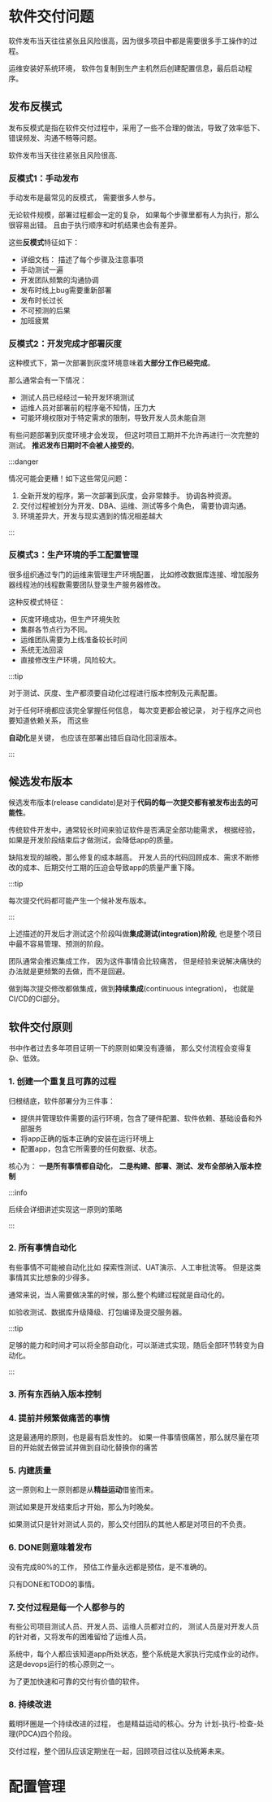 # 软件交付问题

软件发布当天往往紧张且风险很高，因为很多项目中都是需要很多手工操作的过程。

运维安装好系统环境， 软件包复制到生产主机然后创建配置信息，最后启动程序。

## 发布反模式

发布反模式是指在软件交付过程中，采用了一些不合理的做法，导致了效率低下、错误频发、沟通不畅等问题。

软件发布当天往往紧张且风险很高.

### 反模式1：手动发布

手动发布是最常见的反模式， 需要很多人参与。

无论软件规模，部署过程都会一定的复杂， 如果每个步骤里都有人为执行，那么很容易出错。 且由于执行顺序和时机结果也会有差异。

这些**反模式**特征如下：

- 详细文档： 描述了每个步骤及注意事项
- 手动测试一遍
- 开发团队频繁的沟通协调
- 发布时线上bug需要重新部署
- 发布时长过长
- 不可预测的后果
- 加班疲累

### 反模式2：开发完成才部署灰度

这种模式下，第一次部署到灰度环境意味着**大部分工作已经完成**。

那么通常会有一下情况：

- 测试人员已经经过一轮开发环境测试
- 运维人员对部署前的程序毫不知情，压力大
- 可能环境权限对于特定需求的限制，导致开发人员未能自测

有些问题部署到灰度环境才会发现， 但这时项目工期并不允许再进行一次完整的测试。 **推迟发布日期时不会被人接受的**。

:::danger

情况可能会更糟！如下这些常见问题：

1. 全新开发的程序，第一次部署到灰度，会非常棘手。 协调各种资源。
1. 交付过程被划分为开发、DBA、运维、测试等多个角色， 需要协调沟通。
1. 环境差异大，开发与现实遇到的情况相差越大

:::

### 反模式3：生产环境的手工配置管理

很多组织通过专门的运维来管理生产环境配置， 比如修改数据库连接、增加服务器线程池的线程数需要团队登录生产服务器修改。

这种反模式特征：

- 灰度环境成功，但生产环境失败
- 集群各节点行为不同。
- 运维团队需要为上线准备较长时间
- 系统无法回滚
- 直接修改生产环境，风险较大。

:::tip

对于测试、灰度、生产都须要自动化过程进行版本控制及元素配置。

对于任何环境都应该完全掌握任何信息， 每次变更都会被记录， 对于程序之间也要知道依赖关系， 而这些

**自动化**是关键， 也应该在部署出错后自动化回滚版本。

:::


## 候选发布版本

候选发布版本(release candidate)是对于**代码的每一次提交都有被发布出去的可能性**。

传统软件开发中，通常较长时间来验证软件是否满足全部功能需求， 根据经验，如果是开发阶段结束后才做测试，会降低app的质量。

缺陷发现的越晚，那么修复的成本越高。 开发人员的代码回顾成本、需求不断修改的成本、后期交付工期的压迫会导致app的质量严重下降。

:::tip

每次提交代码都可能产生一个候补发布版本。

:::

上述描述的开发后才测试这个阶段叫做**集成测试(integration)阶段**, 也是整个项目中最不容易管理、预测的阶段。 

团队通常会推迟集成工作， 因为这件事情会比较痛苦， 但是经验来说解决痛快的办法就是更频繁的去做，而不是回避。

做到每次提交修改都做集成，做到**持续集成**(continuous integration)， 也就是CI/CD的CI部分。

## 软件交付原则

书中作者过去多年项目证明一下的原则如果没有遵循， 那么交付流程会变得复杂、低效。

### 1. 创建一个重复且可靠的过程

归根结底，软件部署分为三件事：

- 提供并管理软件需要的运行环境，包含了硬件配置、软件依赖、基础设备和外部服务
- 将app正确的版本正确的安装在运行环境上
- 配置app，包含它所需要的任何数据、状态。

核心为： **一是所有事情都自动化**， **二是构建、部署、测试、发布全部纳入版本控制**

:::info

后续会详细讲述实现这一原则的策略

:::

### 2. 所有事情自动化

有些事情不可能被自动化比如 探索性测试、UAT演示、人工审批流等。 但是这类事情其实比想象的少得多。

通常来说，当人需要做决策的时候，那么整个构建过程就是自动化的。

如验收测试、数据库升级降级、打包编译及提交服务器。

:::tip

足够的能力和时间才可以将全部自动化，可以渐进式实现，随后全部环节转变为自动化。

:::

### 3. 所有东西纳入版本控制

### 4. 提前并频繁做痛苦的事情

这是最通用的原则，也是最有启发性的。 如果一件事情很痛苦，那么就尽量在项目的开始就去做尝试并做到自动化替换你的痛苦

### 5. 内建质量

这一原则和上一原则都是从**精益运动**借鉴而来。

测试如果是开发结束后才开始，那么为时晚矣。

如果测试只是针对测试人员的，那么交付团队的其他人都是对项目的不负责。

### 6. DONE则意味着发布

没有完成80%的工作， 预估工作量永远都是预估，是不准确的。

只有DONE和TODO的事情。

### 7. 交付过程是每一个人都参与的

有些公司项目测试人员、开发人员、运维人员都对立的， 测试人员是对开发人员的针对者，又将发布的困难留给了运维人员。

系统中，每个人都应该知道app所处状态，整个系统是大家执行完成作业的动作。 这是devops运行的核心原则之一。

为了更加快速和可靠的交付有价值的软件。

### 8. 持续改进

戴明环圈是一个持续改进的过程， 也是精益运动的核心。分为 计划-执行-检查-处理(PDCA)四个阶段。

交付过程，整个团队应该定期坐在一起，回顾项目过往以及统筹未来。

#  配置管理







